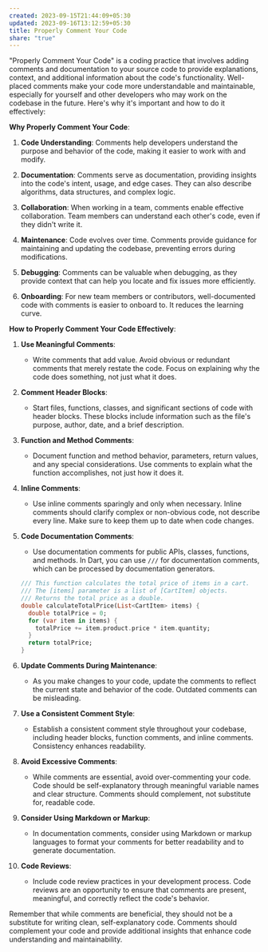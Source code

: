 ```yaml
---
created: 2023-09-15T21:44:09+05:30
updated: 2023-09-16T13:12:59+05:30
title: Properly Comment Your Code
share: "true"
---
```

"Properly Comment Your Code" is a coding practice that involves adding comments and documentation to your source code to provide explanations, context, and additional information about the code's functionality. Well-placed comments make your code more understandable and maintainable, especially for yourself and other developers who may work on the codebase in the future. Here's why it's important and how to do it effectively:

**Why Properly Comment Your Code**:

1. **Code Understanding**: Comments help developers understand the purpose and behavior of the code, making it easier to work with and modify.

2. **Documentation**: Comments serve as documentation, providing insights into the code's intent, usage, and edge cases. They can also describe algorithms, data structures, and complex logic.

3. **Collaboration**: When working in a team, comments enable effective collaboration. Team members can understand each other's code, even if they didn't write it.

4. **Maintenance**: Code evolves over time. Comments provide guidance for maintaining and updating the codebase, preventing errors during modifications.

5. **Debugging**: Comments can be valuable when debugging, as they provide context that can help you locate and fix issues more efficiently.

6. **Onboarding**: For new team members or contributors, well-documented code with comments is easier to onboard to. It reduces the learning curve.

**How to Properly Comment Your Code Effectively**:

1. **Use Meaningful Comments**:
   - Write comments that add value. Avoid obvious or redundant comments that merely restate the code. Focus on explaining why the code does something, not just what it does.

2. **Comment Header Blocks**:
   - Start files, functions, classes, and significant sections of code with header blocks. These blocks include information such as the file's purpose, author, date, and a brief description.

3. **Function and Method Comments**:
   - Document function and method behavior, parameters, return values, and any special considerations. Use comments to explain what the function accomplishes, not just how it does it.

4. **Inline Comments**:
   - Use inline comments sparingly and only when necessary. Inline comments should clarify complex or non-obvious code, not describe every line. Make sure to keep them up to date when code changes.

5. **Code Documentation Comments**:
   - Use documentation comments for public APIs, classes, functions, and methods. In Dart, you can use `///` for documentation comments, which can be processed by documentation generators.

   ```dart
   /// This function calculates the total price of items in a cart.
   /// The [items] parameter is a list of [CartItem] objects.
   /// Returns the total price as a double.
   double calculateTotalPrice(List<CartItem> items) {
     double totalPrice = 0;
     for (var item in items) {
       totalPrice += item.product.price * item.quantity;
     }
     return totalPrice;
   }
   ```

6. **Update Comments During Maintenance**:
   - As you make changes to your code, update the comments to reflect the current state and behavior of the code. Outdated comments can be misleading.

7. **Use a Consistent Comment Style**:
   - Establish a consistent comment style throughout your codebase, including header blocks, function comments, and inline comments. Consistency enhances readability.

8. **Avoid Excessive Comments**:
   - While comments are essential, avoid over-commenting your code. Code should be self-explanatory through meaningful variable names and clear structure. Comments should complement, not substitute for, readable code.

9. **Consider Using Markdown or Markup**: 
   - In documentation comments, consider using Markdown or markup languages to format your comments for better readability and to generate documentation.

10. **Code Reviews**:
    - Include code review practices in your development process. Code reviews are an opportunity to ensure that comments are present, meaningful, and correctly reflect the code's behavior.

Remember that while comments are beneficial, they should not be a substitute for writing clean, self-explanatory code. Comments should complement your code and provide additional insights that enhance code understanding and maintainability.